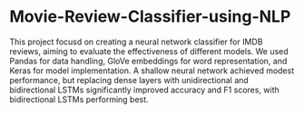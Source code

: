# Movie-Review-Classifier-using-NLP
This project focusd on creating a neural network classifier for IMDB reviews, aiming to evaluate the effectiveness of different models. We used Pandas for data handling, GloVe embeddings for word representation, and Keras for model implementation. A shallow neural network achieved modest performance, but replacing dense layers with unidirectional and bidirectional LSTMs significantly improved accuracy and F1 scores, with bidirectional LSTMs performing best. 
